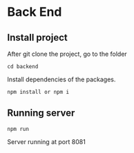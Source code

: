 # Back End

## Install project

After git clone the project, go to the folder
```
cd backend
```

Install dependencies of the packages.
```
npm install or npm i
```

## Running server

```
npm run
```

Server running at port 8081
